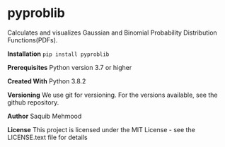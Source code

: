 # pyproblib

Calculates and visualizes Gaussian and Binomial Probability Distribution Functions(PDFs). 

**Installation**
`pip install pyproblib`

**Prerequisites**
Python version 3.7 or higher



**Created With**
Python 3.8.2 

**Versioning**
We use git for versioning. For the versions available, see the github repository.

**Author**
Saquib Mehmood


**License**
This project is licensed under the MIT License - see the LICENSE.text file for details


